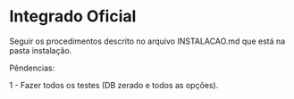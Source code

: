# Integrado Oficial

Seguir os procedimentos descrito no arquivo INSTALACAO.md que está na pasta instalação.


Pêndencias:

1 - Fazer todos os testes (DB zerado e todos as opções).



